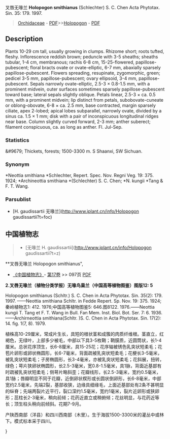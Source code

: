 叉唇无喙兰 **Holopogon smithianus** (Schlechter) S. C. Chen Acta Phytotax. Sin. 35: 179. 1997.

> [Orchidaceae](http://www.iplant.cn/info/Orchidaceae?t=foc) - [PDF](http://www.iplant.cn/foc/pdf/Orchidaceae.pdf)>>[Holopogon](http://www.iplant.cn/info/Holopogon?t=foc) - [PDF](http://www.iplant.cn/foc/pdf/Holopogon.pdf)

## Description

Plants 10-29 cm tall, usually growing in clumps. Rhizome short; roots tufted, fleshy. Inflorescence reddish brown; peduncle with 3-5 sheaths; sheaths tubular, 1-4 cm, membranous; rachis 6-8 cm, 15-25-flowered, papillose-pubescent; floral bracts ovate or ovate-elliptic, 6-7 mm, abaxially sparsely papillose-pubescent. Flowers spreading, resupinate, zygomorphic, green; pedicel 3-5 mm, papillose-pubescent; ovary ellipsoid, 3-4 mm, papillose-pubescent. Sepals narrowly ovate-elliptic, 2.5-3 × 0.8-1.5 mm, with a prominent midvein, outer surfaces sometimes sparsely papillose-pubescent toward base; lateral sepals slightly oblique. Petals linear, 2.5-3 × ca. 0.5 mm, with a prominent midvein; lip distinct from petals, subobovate-cuneate or oblong-obovate, 6-8 × ca. 2.5 mm, base contracted, margin sparsely ciliate, apex 2-lobed; apical lobes subparallel, narrowly ovate, divided by a sinus ca. 1.5 × 1 mm; disk with a pair of inconspicuous longitudinal ridges near base. Column slightly curved forward, 2-3 mm; anther suberect; filament conspicuous, ca. as long as anther. Fl. Jul-Sep.

### Statistics
&amp;#9679; Thickets, forests; 1500-3300 m. S Shaanxi, SW Sichuan.

### Synonym
*Neottia smithiana *Schlechter, Repert. Spec. Nov. Regni Veg. 19: 375. 1924; *Archineottia smithiana *(Schlechter) S. C. Chen; *N. kungii *Tang & F. T. Wang.

### Parsublist

* [H.  gaudissartii  无喙兰](http://www.iplant.cn/info/Holopogon gaudissartii?t=foc)

## 中国植物志

> * [无喙兰  H.  gaudissartii](http://www.iplant.cn/info/Holopogon gaudissartii?t=z)


**叉唇无喙兰 Holopogon smithianus",

* [《中国植物志》](http://www.iplant.cn/frps)- [第17卷](http://www.iplant.cn/frps/vol/17) >> 097页 [PDF](http://www.iplant.cn/frps/pdf/17/097.pdf)


**2.叉唇无喙兰（植物分类学报）无喙鸟巢兰（中国高等植物图鉴）图版12: 5**

Holopogon smithianus (Schltr.) S. C. Chen in Acta Phytotax. Sin. 35(2): 179. 1997. ——Neottia smithiana Schltr. in Fedde Repert. Sp. Nov. 19: 375. 1924; 秦岭植物志1: 412. 1976;中国高等植物图鉴5: 646.图8122. 1976.——Neottia kungii T. Tang et F. T. Wang in Bull. Fan Mem. Inst. Biol. Bot. Ser. 7: 6. 1936.——Archirneottia smithiana(Schltr. )S. C. Chen in Acta Phytotax. Sin. 17(2): 14. fig. 1(7, 8). 1979.

植株高10-29厘米，常成片生长，具短的根状茎和成簇的肉质纤维根。茎直立，红褐色，无绿叶，上部多少被毛，中部以下具3-5枚鞘；鞘膜质，近圆筒状，长1-4厘米。总状花序顶生，长6-8厘米，具15-25花；花序轴被锈色乳突状短柔毛；花苞片卵形或卵状椭圆形，长6-7毫米，背面疏被乳突状短柔毛；花梗长3-5毫米，被乳突状短柔毛；子房椭圆形，长3-4毫米，亦被乳突状短柔毛；花斜展，扭转，绿色；萼片狭卵状椭圆形，长2.5-3毫米，宽0.8-1.5毫米，具1脉，背面近基部有时疏被乳突状短柔毛；侧萼片略斜歪；花瓣线形，长2.5-3毫米，宽约0.5毫米，具1脉；唇瓣明显不同于花瓣，近倒卵状楔形或长圆状倒卵形，长6-8毫米，中部宽约2.5毫米，先端2裂，基部收狭，边缘具细缘毛，上面近基部处有2条不甚明显的纵脊；先端两裂片近平行，裂口深约1.5毫米，宽约1毫米，裂片近卵形或狭卵形；蕊柱长2-3毫米，稍向前倾；花药近直立或稍俯倾；花丝明显，与花药近等长；顶生柱头稍向前倾斜。花期7-9月。

产陕西南部（洋县）和四川西南部（木里）。生于海拔1500-3300米的灌丛中或林下。模式标本采于四川。

}